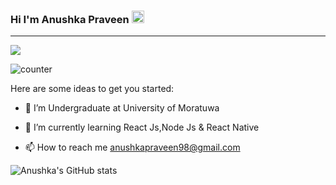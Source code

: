 ### Hi I'm Anushka Praveen  <img src="https://raw.githubusercontent.com/MartinHeinz/MartinHeinz/master/wave.gif" width="20px">
---

![](https://img.shields.io/badge/Code-React-informational?style=flat&logo=/twitter/url?url=https%3A%2F%2Fshields.io&logoColor=white&color=2bbc8a)


![counter](https://en9zihyhtv85u02.m.pipedream.net)

Here are some ideas to get you started:

- 🔭 I’m Undergraduate at University of Moratuwa

- 🌱 I’m currently learning React Js,Node Js & React Native

- 📫 How to reach me anushkapraveen98@gmail.com


![Anushka's GitHub stats](https://github-readme-stats.vercel.app/api?username=AnushkaPraveen&theme=react&show_icons=true)




<!--[![Top Langs](https://github-readme-stats.vercel.app/api/top-langs/?username=AnushkaPraveen&layout=compact)](https://github.com/AnushkaPraveen/github-readme-stats)-->



